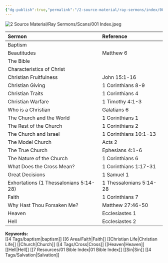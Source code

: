 ```yaml
---
{"dg-publish":true,"permalink":"/2-source-material/ray-sermons/index/001-jun-1957-nov-1957/"}
---
```


![2 Source Material/Ray Sermons/Scans/001 Index.jpeg](/img/user/2%20Source%20Material/Ray%20Sermons/Scans/001%20Index.jpeg)

| Sermon | Reference |
|:------|:----------|
| Baptism |  |
| Beautitudes | Matthew 6 |
| The Bible |  |
| Characteristics of Christ |  |
| Christian Fruitfulness | John 15:1-16 |
| Christian Giving | 1 Corinthians 8-9 |
| Christian Traits | 1 Corinthians 4 |
| Christian Warfare | 1 Timothy 4:1-3 |
| Who is a Christian | Galatians 6 |
| The Church and the World | 1 Corinthians 1 |
| The Rest of the Church | 1 Corinthians 2 |
| The Church and Israel | 1 Corinthians 10:1-13 |
| The Model Church | Acts 2 |
| The True Church | Ephesians 4:1-6 |
| The Nature of the Church | 1 Corinthians 6 |
| What Does the Cross Mean? | 1 Corinthians 1:17-31 |
| Great Decisions | 1 Samuel 1 |
| Exhortations (1 Thessalonians 5:14-28) | 1 Thessalonians 5:14-28 |
| Faith | 1 Corinthians 7 |
| Why Hast Thou Forsaken Me? | Matthew 27:46-50 |
| Heaven | Ecclesiastes 1 |
| Hell | Ecclesiastes 2 |

**Keywords:**  
[[4 Tags/baptism\|baptism]] [[6 Area/Faith\|Faith]] [[Christian Life\|Christian Life]] [[Church\|Church]] [[4 Tags/Cross\|Cross]] [[Heaven\|Heaven]] [[Hell\|Hell]] [[7 Resources/01 Bible Index\|01 Bible Index]] [[Sin\|Sin]] [[4 Tags/Salvation\|Salvation]]